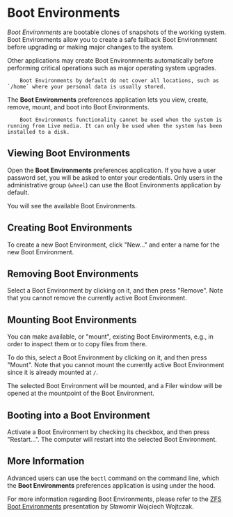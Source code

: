 # Boot Environments 

_Boot Environments_ are bootable clones of snapshots of the working system. Boot Environments allow you to create a safe failback Boot Environmnent before upgrading or making major changes to the system.

Other applications may create Boot Environmnents automatically before performing critical operations such as major operating system upgrades.

``` .. warning::
    Boot Environments by default do not cover all locations, such as `/home` where your personal data is usually stored.
```

The __Boot Environments__ preferences application lets you view, create, remove, mount, and boot into Boot Environments.

``` .. note::
    Boot Environments functionality cannot be used when the system is running from Live media. It can only be used when the system has been installed to a disk.
```

## Viewing Boot Environments

Open the __Boot Environments__ preferences application. If you have a user password set, you will be asked to enter your credentials. Only users in the administrative group (`wheel`) can use the Boot Environments application by default.

You will see the available Boot Environments.

## Creating Boot Environments

To create a new Boot Environment, click "New..." and enter a name for the new Boot Environment.

## Removing Boot Environments

Select a Boot Environment by clicking on it, and then press "Remove". Note that you cannot remove the currently active Boot Environment.

## Mounting Boot Environments

You can make available, or "mount", existing Boot Environments, e.g., in order to inspect them or to copy files from there.

To do this, select a Boot Environment by clicking on it, and then press "Mount". Note that you cannot mount the currently active Boot Environment since it is already mounted at `/`.

The selected Boot Environment will be mounted, and a Filer window will be opened at the mountpoint of the Boot Environment.

## Booting into a Boot Environment

Activate a Boot Environment by checking its checkbox, and then press "Restart...". The computer will restart into the selected Boot Environment.

## More Information

Advanced users can use the `bectl` command on the command line, which the __Boot Environments__ preferences application is using under the hood.

For more information regarding Boot Environments, please refer to the [ZFS Boot Environments](https://bsd-pl.org/assets/talks/2018-07-30_1_S%C5%82awomir-Wojciech-Wojtczak_ZFS-Boot-Environments.pdf) presentation by Sławomir Wojciech Wojtczak.
